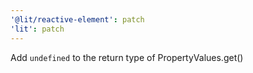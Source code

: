 ```yaml
---
'@lit/reactive-element': patch
'lit': patch
---
```


Add `undefined` to the return type of PropertyValues.get()
